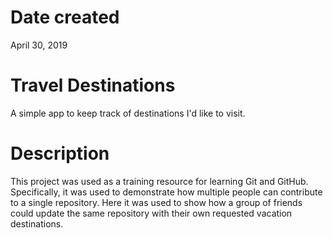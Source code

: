 # Date created
April 30, 2019

# Travel Destinations
A simple app to keep track of destinations I'd like to visit.

# Description
This project was used as a training resource for learning Git and GitHub.  Specifically, it was used to demonstrate how multiple people can contribute to a single repository.  Here it was used to show how a group of friends could update the same repository with their own requested vacation destinations.